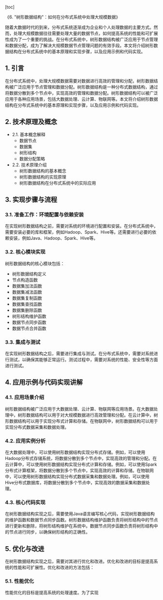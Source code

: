 
[toc]                    
                
                
《6. "树形数据结构"：如何在分布式系统中处理大规模数据》

随着大数据时代的到来，分布式系统逐渐成为企业和个人处理数据的主要方式。然而，处理大规模数据往往需要处理大量的数据节点，如何提高系统的性能和可扩展性成为了一个重要的挑战。在分布式系统中，树形数据结构被广泛应用于节点管理和数据分配，成为了解决大规模数据节点管理问题的有效手段。本文将介绍树形数据结构在分布式系统中的基本原理和实现步骤，以及应用示例和代码实现。

## 1. 引言

在分布式系统中，处理大规模数据需要对数据进行高效的管理和分配，树形数据结构被广泛应用于节点管理和数据分配。树形数据结构是一种分布式数据结构，通过将数据分散到多个节点中，实现高效的管理和数据分配。树形数据结构可以被广泛应用于各种应用场景，包括大数据处理、云计算、物联网等。本文将介绍树形数据结构在分布式系统中的基本原理和实现步骤，以及应用示例和代码实现。

## 2. 技术原理及概念

- 2.1. 基本概念解释
    - 数据节点
    - 数据集
    - 树形结构
    - 数据分配策略
- 2.2. 技术原理介绍
    - 树形数据结构的基本概念
    - 树形数据结构的实现原理
    - 树形数据结构在分布式系统中的实际应用

## 3. 实现步骤与流程

### 3.1. 准备工作：环境配置与依赖安装

在实现树形数据结构之前，需要对系统的环境进行配置和安装。在分布式系统中，需要安装必要的库和框架，例如Hadoop、Spark、Hive等。还需要进行必要的依赖安装，例如Java、Hadoop、Spark、Hive等。

### 3.2. 核心模块实现

树形数据结构的核心模块包括：

- 树形数据结构定义
- 节点构造函数
- 数据集加法函数
- 数据集减法函数
- 数据集复制函数
- 数据集查找函数
- 数据集删除函数
- 树形结构维护函数
- 数据节点同步函数
- 数据节点合并函数

### 3.3. 集成与测试

在实现树形数据结构之后，需要进行集成与测试。在分布式系统中，需要对系统进行测试，以确保其能够正常运行。测试过程中，需要对系统的性能、安全性等方面进行测试。

## 4. 应用示例与代码实现讲解

### 4.1. 应用场景介绍

树形数据结构被广泛应用于大数据处理、云计算、物联网等应用场景。在大数据处理中，树形数据结构可以用于对大规模数据进行高效管理和分配。在云计算中，树形数据结构可以用于实现分布式计算和存储。在物联网中，树形数据结构可以用于实现分布式数据采集和数据处理。

### 4.2. 应用实例分析

在大数据处理中，可以使用树形数据结构实现分布式存储。例如，可以使用Hadoop分布式存储系统，将数据分散到多个节点中，实现高效的管理和分配。在云计算中，可以使用树形数据结构实现分布式计算和存储。例如，可以使用Spark分布式计算框架，将数据分散到多个节点中，实现高效的计算和存储。在物联网中，可以使用树形数据结构实现分布式数据采集和数据处理。例如，可以使用Hive分布式数据库，将数据分散到多个节点中，实现高效的数据采集和数据处理。

### 4.3. 核心代码实现

在树形数据结构实现之后，需要使用Java语言编写核心代码，实现树形数据结构的维护函数和数据节点同步函数。树形数据结构维护函数负责将树形结构中的节点进行更新和删除，将树形结构维护在系统中。数据节点同步函数负责将树形结构中的节点进行同步，以确保树形结构的正确性。

## 5. 优化与改进

在树形数据结构实现之后，需要对其进行优化和改进。优化和改进的目标是提高系统的性能和可扩展性。优化和改进的方法包括：

### 5.1. 性能优化

性能优化的目标是提高系统的处理速度。为了实现

